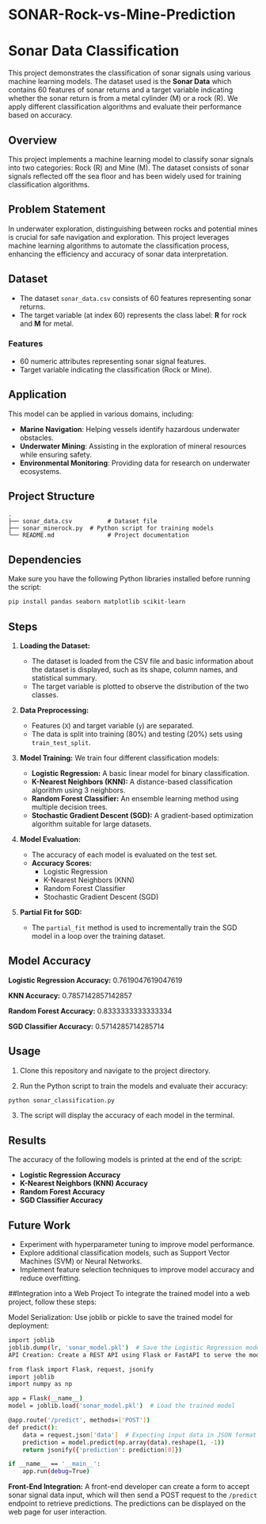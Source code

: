 # SONAR-Rock-vs-Mine-Prediction


# Sonar Data Classification

This project demonstrates the classification of sonar signals using various machine learning models. The dataset used is the **Sonar Data** which contains 60 features of sonar returns and a target variable indicating whether the sonar return is from a metal cylinder (M) or a rock (R). We apply different classification algorithms and evaluate their performance based on accuracy.


## Overview
This project implements a machine learning model to classify sonar signals into two categories: Rock (R) and Mine (M). The dataset consists of sonar signals reflected off the sea floor and has been widely used for training classification algorithms.

## Problem Statement
In underwater exploration, distinguishing between rocks and potential mines is crucial for safe navigation and exploration. This project leverages machine learning algorithms to automate the classification process, enhancing the efficiency and accuracy of sonar data interpretation.

## Dataset

- The dataset `sonar_data.csv` consists of 60 features representing sonar returns.
- The target variable (at index 60) represents the class label: **R** for rock and **M** for metal.


### Features
- 60 numeric attributes representing sonar signal features.
- Target variable indicating the classification (Rock or Mine).

## Application
This model can be applied in various domains, including:
- **Marine Navigation**: Helping vessels identify hazardous underwater obstacles.
- **Underwater Mining**: Assisting in the exploration of mineral resources while ensuring safety.
- **Environmental Monitoring**: Providing data for research on underwater ecosystems.

## Project Structure

```plaintext
.
├── sonar_data.csv          # Dataset file
├── sonar_minerock.py  # Python script for training models
└── README.md               # Project documentation
```

## Dependencies

Make sure you have the following Python libraries installed before running the script:

```bash
pip install pandas seaborn matplotlib scikit-learn
```

## Steps

1. **Loading the Dataset:**
   - The dataset is loaded from the CSV file and basic information about the dataset is displayed, such as its shape, column names, and statistical summary.
   - The target variable is plotted to observe the distribution of the two classes.

2. **Data Preprocessing:**
   - Features (`X`) and target variable (`y`) are separated.
   - The data is split into training (80%) and testing (20%) sets using `train_test_split`.

3. **Model Training:**
   We train four different classification models:

   - **Logistic Regression:** A basic linear model for binary classification.
   - **K-Nearest Neighbors (KNN):** A distance-based classification algorithm using 3 neighbors.
   - **Random Forest Classifier:** An ensemble learning method using multiple decision trees.
   - **Stochastic Gradient Descent (SGD):** A gradient-based optimization algorithm suitable for large datasets.

4. **Model Evaluation:**
   - The accuracy of each model is evaluated on the test set.
   - **Accuracy Scores:**
     - Logistic Regression
     - K-Nearest Neighbors (KNN)
     - Random Forest Classifier
     - Stochastic Gradient Descent (SGD)

5. **Partial Fit for SGD:**
   - The `partial_fit` method is used to incrementally train the SGD model in a loop over the training dataset.
## Model Accuracy
**Logistic Regression Accuracy:** 0.7619047619047619

**KNN Accuracy:** 0.7857142857142857

**Random Forest Accuracy:** 0.8333333333333334

**SGD Classifier Accuracy:** 0.5714285714285714

## Usage

1. Clone this repository and navigate to the project directory.

2. Run the Python script to train the models and evaluate their accuracy:

```bash
python sonar_classification.py
```

3. The script will display the accuracy of each model in the terminal.

## Results

The accuracy of the following models is printed at the end of the script:

- **Logistic Regression Accuracy**
- **K-Nearest Neighbors (KNN) Accuracy**
- **Random Forest Accuracy**
- **SGD Classifier Accuracy**

## Future Work

- Experiment with hyperparameter tuning to improve model performance.
- Explore additional classification models, such as Support Vector Machines (SVM) or Neural Networks.
- Implement feature selection techniques to improve model accuracy and reduce overfitting.

##Integration into a Web Project
To integrate the trained model into a web project, follow these steps:

Model Serialization: Use joblib or pickle to save the trained model for deployment:

```bash
import joblib
joblib.dump(lr, 'sonar_model.pkl')  # Save the Logistic Regression model
API Creation: Create a REST API using Flask or FastAPI to serve the model. Below is a simple example using Flask:
```
```bash
from flask import Flask, request, jsonify
import joblib
import numpy as np

app = Flask(__name__)
model = joblib.load('sonar_model.pkl')  # Load the trained model

@app.route('/predict', methods=['POST'])
def predict():
    data = request.json['data']  # Expecting input data in JSON format
    prediction = model.predict(np.array(data).reshape(1, -1))
    return jsonify({'prediction': prediction[0]})

if __name__ == '__main__':
    app.run(debug=True)
```

**Front-End Integration:** A front-end developer can create a form to accept sonar signal data input, which will then send a POST request to the `/predict` endpoint to retrieve predictions. The predictions can be displayed on the web page for user interaction.


